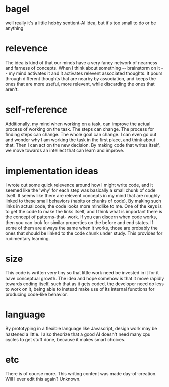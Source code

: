 # bagel
well really it's a little hobby sentient-AI idea, but it's too small to do or be anything

# relevence
The idea is kind of that our minds have a very fancy network of nearness and farness of concepts.
When I think about something -- brainstorm on it -- my mind activates it and it activates relevent associated thoughts.
It pours through different thoughts that are nearby by association, and keeps the ones that are more useful, more relevent, while
discarding the ones that aren't.

# self-reference
Additionally, my mind when working on a task, can improve the actual process of working on the task.  The steps can change.
The process for finding steps can change.  The whole goal can change.  I can even go out and wonder why I am working the task
in the first place, and think about that.  Then I can act on the new decision.
By making code that writes itself, we move towards an intellect that can learn and improve.

# implementation ideas
I wrote out some quick relevence around how I might write code, and it seemed like the 'why' for each step was basically a small
chunk of code itself.  It seems like there are relevent concepts in my mind that are roughly linked to these small behaviors
(habits or chunks of code).  By making such links in actual code, the code looks more mindlike to me.
One of the keys is to get the code to make the links itself, and I think what is important there is the concept of patterns-that-
work.  If you can discern when code works, then you can look for similar properties on the before and end states.  If some of them
are always the same when it works, those are probably the ones that should be linked to the code chunk under study.  This provides
for rudimentary learning.

# size
This code is written very tiny so that little work need be invested in it for it have conceptual growth.  The idea and hope somehow
is that it move rapidly towards coding itself, such that as it gets coded, the developer need do less to work on it, being able to
instead make use of its internal functions for producing code-like behavior.

# language
By prototyping in a flexible language like Javascript, design work may be hastened a little.  I also theorize that a good AI doesn't
need many cpu cycles to get stuff done, because it makes smart choices.

# etc
There is of course more.  This writing content was made day-of-creation.  Will I ever edit this again?  Unknown.
